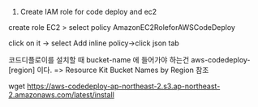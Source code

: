 1. Create IAM role for code deploy and ec2

create role EC2 > select policy AmazonEC2RoleforAWSCodeDeploy

click on it -> select Add inline policy->click json tab



코드디플로이를 설치할 때 bucket-name 에 들어가야 하는건 aws-codedeploy-[region] 이다. => Resource Kit Bucket Names by Region 참조

wget https://aws-codedeploy-ap-northeast-2.s3.ap-northeast-2.amazonaws.com/latest/install

